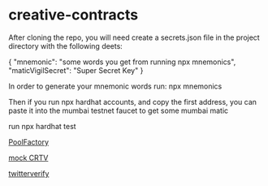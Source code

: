 # creative-contracts

After cloning the repo, you will need create a secrets.json file in the project directory with the following deets:

{
    "mnemonic": "some words you get from running npx mnemonics",
    "maticVigilSecret": "Super Secret Key"
}

In order to generate your mnemonic words run: npx mnemonics


Then if you run npx hardhat accounts, and copy the first address, you can paste it into the mumbai testnet faucet to get some mumbai matic

run npx hardhat test

[PoolFactory](https://explorer-mumbai.maticvigil.com/address/0x591FD3027F77D18b7Bf40E00bD8148F679480b89/write-contract)

[mock CRTV](https://explorer-mumbai.maticvigil.com/address/0xc59Cd7D4A979373253476dAe531333eE45aEF2f4/transactions)

[twitterverify](https://explorer-mumbai.maticvigil.com/address/0x40dfefA04c7Ee8555F989B10e07196FBe4860915/write-contract)